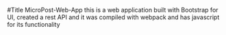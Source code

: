 #Title MicroPost-Web-App
this is a web application built with Bootstrap for UI,
created a rest API and it was compiled with webpack and has javascript for its functionality
